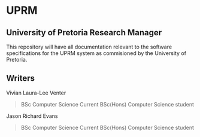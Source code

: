 # UPRM
## University of Pretoria Research Manager

This repository will have all documentation relevant to the software specifications for the UPRM system as commisioned by the University of Pretoria.

## Writers

Vivian Laura-Lee Venter
> BSc Computer Science
> Current BSc(Hons) Computer Science student

Jason Richard Evans
> BSc Computer Science
> Current BSc(Hons) Computer Science student